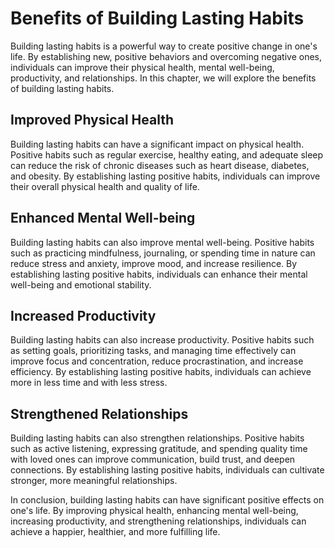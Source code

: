 Benefits of Building Lasting Habits
=================================================

Building lasting habits is a powerful way to create positive change in one's life. By establishing new, positive behaviors and overcoming negative ones, individuals can improve their physical health, mental well-being, productivity, and relationships. In this chapter, we will explore the benefits of building lasting habits.

Improved Physical Health
------------------------

Building lasting habits can have a significant impact on physical health. Positive habits such as regular exercise, healthy eating, and adequate sleep can reduce the risk of chronic diseases such as heart disease, diabetes, and obesity. By establishing lasting positive habits, individuals can improve their overall physical health and quality of life.

Enhanced Mental Well-being
--------------------------

Building lasting habits can also improve mental well-being. Positive habits such as practicing mindfulness, journaling, or spending time in nature can reduce stress and anxiety, improve mood, and increase resilience. By establishing lasting positive habits, individuals can enhance their mental well-being and emotional stability.

Increased Productivity
----------------------

Building lasting habits can also increase productivity. Positive habits such as setting goals, prioritizing tasks, and managing time effectively can improve focus and concentration, reduce procrastination, and increase efficiency. By establishing lasting positive habits, individuals can achieve more in less time and with less stress.

Strengthened Relationships
--------------------------

Building lasting habits can also strengthen relationships. Positive habits such as active listening, expressing gratitude, and spending quality time with loved ones can improve communication, build trust, and deepen connections. By establishing lasting positive habits, individuals can cultivate stronger, more meaningful relationships.

In conclusion, building lasting habits can have significant positive effects on one's life. By improving physical health, enhancing mental well-being, increasing productivity, and strengthening relationships, individuals can achieve a happier, healthier, and more fulfilling life.
